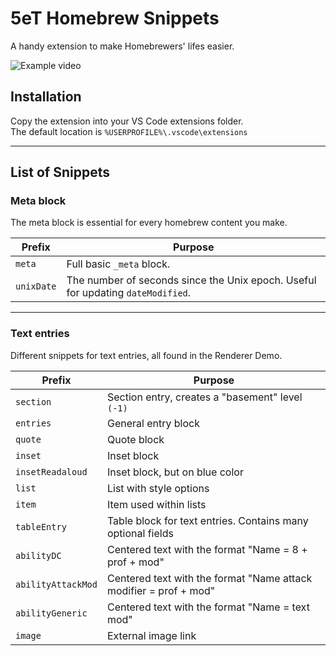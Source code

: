 # 5eT Homebrew Snippets

A handy extension to make Homebrewers' lifes easier.  

![Example video](https://raw.githubusercontent.com/Git-GoR/5eT-homebrew-snippets/main/images/example.webp)

## Installation

Copy the extension into your VS Code extensions folder.  
 The default location is `%USERPROFILE%\.vscode\extensions`

---
## List of Snippets

### Meta block

The meta block is essential for every homebrew content you make.

| Prefix        | Purpose        |
|---------------|----------------|
| `meta` | Full basic `_meta` block. |
| `unixDate` | The number of seconds since the Unix epoch. Useful for updating `dateModified`. |

---

### Text entries

Different snippets for text entries, all found in the Renderer Demo.

| Prefix        | Purpose        |
|---------------|----------------|
| `section` | Section entry, creates a "basement" level `(-1)` |
| `entries` | General entry block |
| `quote` | Quote block|
| `inset` | Inset block |
| `insetReadaloud` | Inset block, but on blue color |
| `list` | List with style options |
| `item` | Item used within lists |
| `tableEntry` | Table block for text entries. Contains many optional fields |
| `abilityDC` | Centered text with the format "Name = 8 + prof + mod" |
| `abilityAttackMod` | Centered text with the format "Name attack modifier = prof + mod" |
| `abilityGeneric` | Centered text with the format "Name  = text mod" |
| `image` | External image link |
